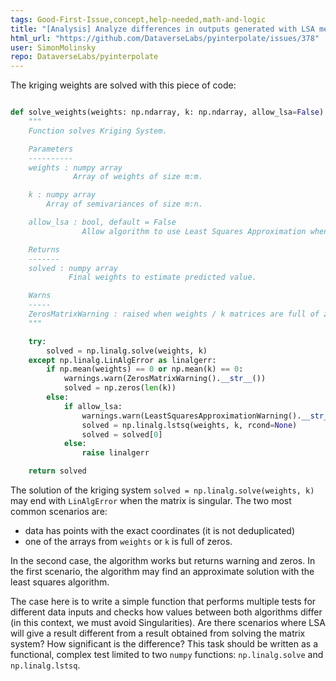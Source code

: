 ```yaml
---
tags: Good-First-Issue,concept,help-needed,math-and-logic
title: "[Analysis] Analyze differences in outputs generated with LSA method and solved with linalg.solve"
html_url: "https://github.com/DataverseLabs/pyinterpolate/issues/378"
user: SimonMolinsky
repo: DataverseLabs/pyinterpolate
---
```


The kriging weights are solved with this piece of code:

```python

def solve_weights(weights: np.ndarray, k: np.ndarray, allow_lsa=False) -> np.ndarray:
    """
    Function solves Kriging System.

    Parameters
    ----------
    weights : numpy array
              Array of weights of size m:m.

    k : numpy array
        Array of semivariances of size m:n.

    allow_lsa : bool, default = False
                Allow algorithm to use Least Squares Approximation when solver fails.

    Returns
    -------
    solved : numpy array
             Final weights to estimate predicted value.

    Warns
    -----
    ZerosMatrixWarning : raised when weights / k matrices are full of zeros.
    """

    try:
        solved = np.linalg.solve(weights, k)
    except np.linalg.LinAlgError as linalgerr:
        if np.mean(weights) == 0 or np.mean(k) == 0:
            warnings.warn(ZerosMatrixWarning().__str__())
            solved = np.zeros(len(k))
        else:
            if allow_lsa:
                warnings.warn(LeastSquaresApproximationWarning().__str__())
                solved = np.linalg.lstsq(weights, k, rcond=None)
                solved = solved[0]
            else:
                raise linalgerr

    return solved
```

The solution of the kriging system `solved = np.linalg.solve(weights, k)` may end with `LinAlgError` when the matrix is singular. The two most common scenarios are:

- data has points with the exact coordinates (it is not deduplicated)
- one of the arrays from `weights` or `k` is full of zeros. 

In the second case, the algorithm works but returns warning and zeros. In the first scenario, the algorithm may find an approximate solution with the least squares algorithm.

The case here is to write a simple function that performs multiple tests for different data inputs and checks how values between both algorithms differ (in this context, we must avoid Singularities). Are there scenarios where LSA will give a result different from a result obtained from solving the matrix system? How significant is the difference? This task should be written as a functional, complex test limited to two `numpy` functions: `np.linalg.solve` and `np.linalg.lstsq`.